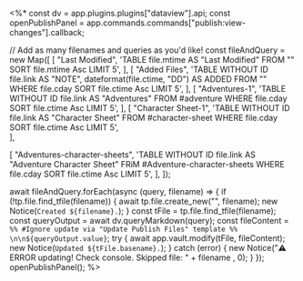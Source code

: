 
<%*
const dv = app.plugins.plugins["dataview"].api;
const openPublishPanel = app.commands.commands["publish:view-changes"].callback;

// Add as many filenames and queries as you'd like!
const fileAndQuery = new Map([
  [
    "Last Modified",
    'TABLE file.mtime AS "Last Modified" FROM "" SORT file.mtime Asc LIMIT 5',
  ],
  [
    "Added Files",
    'TABLE WITHOUT ID file.link AS "NOTE", dateformat(file.ctime, "DD") AS ADDED FROM "" WHERE file.cday SORT file.ctime Asc LIMIT 5',
  ],
  [
    "Adventures-1",
    'TABLE WITHOUT ID file.link AS "Adventures" FROM #adventure WHERE file.cday SORT file.ctime Asc LIMIT 5',
  ],
  [
    "Character Sheet-1",
    'TABLE WITHOUT ID file.link AS "Character Sheet" FROM #character-sheet WHERE file.cday SORT file.ctime Asc LIMIT 5',  
  ],

  [
    "Adventures-character-sheets",
    'TABLE WITHOUT ID file.link AS "Adventure Character Sheet" FRiM #Adventure-character-sheets WHERE file.cday SORT file.ctime Asc LIMIT 5',
  ],
]);

await fileAndQuery.forEach(async (query, filename) => {
  if (!tp.file.find_tfile(filename)) {
    await tp.file.create_new("", filename);
    new Notice(`Created ${filename}.`);
  }
  const tFile = tp.file.find_tfile(filename);
  const queryOutput = await dv.queryMarkdown(query);
  const fileContent = `%% #Ignore update via "Update Publish Files" template %% \n\n${queryOutput.value}`;
  try {
    await app.vault.modify(tFile, fileContent);
    new Notice(`Updated ${tFile.basename}.`);
  } catch (error) {
    new Notice("⚠️ ERROR updating! Check console. Skipped file: " + filename , 0);
  }
});
openPublishPanel();
%>

